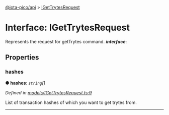 [@iota-pico/api](../README.md) > [IGetTrytesRequest](../interfaces/igettrytesrequest.md)



# Interface: IGetTrytesRequest


Represents the request for getTrytes command.
*__interface__*: 



## Properties
<a id="hashes"></a>

###  hashes

**●  hashes**:  *`string`[]* 

*Defined in [models/IGetTrytesRequest.ts:9](https://github.com/iotaeco/iota-pico-api/blob/bea785e/src/models/IGetTrytesRequest.ts#L9)*



List of transaction hashes of which you want to get trytes from.




___


